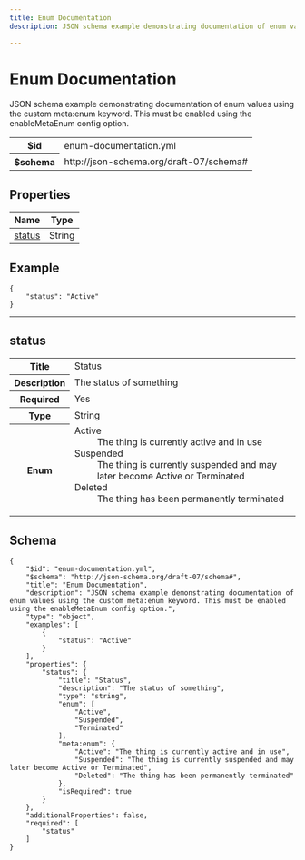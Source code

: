 ```yaml
---
title: Enum Documentation
description: JSON schema example demonstrating documentation of enum values using the custom meta:enum keyword. This must be enabled using the enableMetaEnum config option.

---
```

# Enum Documentation

<p>JSON schema example demonstrating documentation of enum values using the custom meta:enum keyword. This must be enabled using the enableMetaEnum config option.</p>

<table>
<tbody>
<tr><th>$id</th><td>enum-documentation.yml</td></tr>
<tr><th>$schema</th><td>http://json-schema.org/draft-07/schema#</td></tr>
</tbody>
</table>

## Properties

<table><thead><tr><th colspan="2">Name</th><th>Type</th></tr></thead><tbody><tr><td colspan="2"><a href="#status">status</a></td><td>String</td></tr></tbody></table>


## Example
```
{
    "status": "Active"
}
```

<hr />



## status


<table>
  <tbody>
    <tr>
      <th>Title</th>
      <td colspan="2">Status</td>
    </tr>
    <tr>
      <th>Description</th>
      <td colspan="2">The status of something</td>
    </tr>
    <tr>
      <th>Required</th>
      <td colspan="2">Yes</td>
    </tr>
    <tr><th>Type</th><td colspan="2">String</td></tr>
    <tr>
      <th>Enum</th>
      <td colspan="2"><dl><dt>Active</dt><dd>The thing is currently active and in use</dd><dt>Suspended</dt><dd>The thing is currently suspended and may later become Active or Terminated</dd><dt>Deleted</dt><dd>The thing has been permanently terminated</dd></dl></td>
    </tr>
  </tbody>
</table>









## Schema
```
{
    "$id": "enum-documentation.yml",
    "$schema": "http://json-schema.org/draft-07/schema#",
    "title": "Enum Documentation",
    "description": "JSON schema example demonstrating documentation of enum values using the custom meta:enum keyword. This must be enabled using the enableMetaEnum config option.",
    "type": "object",
    "examples": [
        {
            "status": "Active"
        }
    ],
    "properties": {
        "status": {
            "title": "Status",
            "description": "The status of something",
            "type": "string",
            "enum": [
                "Active",
                "Suspended",
                "Terminated"
            ],
            "meta:enum": {
                "Active": "The thing is currently active and in use",
                "Suspended": "The thing is currently suspended and may later become Active or Terminated",
                "Deleted": "The thing has been permanently terminated"
            },
            "isRequired": true
        }
    },
    "additionalProperties": false,
    "required": [
        "status"
    ]
}
```


